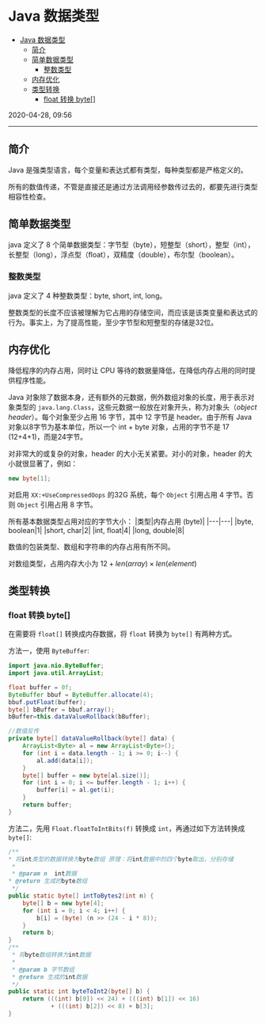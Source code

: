 # Java 数据类型

- [Java 数据类型](#java-数据类型)
  - [简介](#简介)
  - [简单数据类型](#简单数据类型)
    - [整数类型](#整数类型)
  - [内存优化](#内存优化)
  - [类型转换](#类型转换)
    - [float 转换 byte[]](#float-转换-byte)

2020-04-28, 09:56
***

## 简介

Java 是强类型语言，每个变量和表达式都有类型，每种类型都是严格定义的。

所有的数值传递，不管是直接还是通过方法调用经参数传过去的，都要先进行类型相容性检查。

## 简单数据类型

java 定义了 8 个简单数据类型：字节型（byte），短整型（short），整型（int），长整型（long），浮点型（float），双精度（double），布尔型（boolean）。

### 整数类型

java 定义了 4 种整数类型：byte, short, int, long。

整数类型的长度不应该被理解为它占用的存储空间，而应该是该类变量和表达式的行为。事实上，为了提高性能，至少字节型和短整型的存储是32位。

## 内存优化

降低程序的内存占用，同时让 CPU 等待的数据量降低，在降低内存占用的同时提供程序性能。

Java 对象除了数据本身，还有额外的元数据，例外数组对象的长度，用于表示对象类型的 `java.lang.Class`，这些元数据一般放在对象开头，称为对象头（_object header_）。每个对象至少占用 16 字节，其中 12 字节是 header。由于所有 Java 对象以8字节为基本单位，所以一个 int + byte 对象，占用的字节不是 17 (12+4+1)，而是24字节。

对非常大的或复杂的对象，header 的大小无关紧要。对小的对象，header 的大小就很显著了，例如：

```java
new byte[1];
```

对启用 `XX:+UseCompressedOops` 的32G 系统，每个 `Object` 引用占用 4 字节。否则 `Object` 引用占用 8 字节。

所有基本数据类型占用对应的字节大小：
|类型|内存占用 (byte)|
|---|---|
|byte, boolean|1|
|short, char|2|
|int, float|4|
|long, double|8|

数值的包装类型、数组和字符串的内存占用有所不同。

对数组类型，占用内存大小为 $12+len(array)\times len(element)$

## 类型转换

### float 转换 byte[]

在需要将 `float[]` 转换成内存数据，将 `float` 转换为 `byte[]` 有两种方式。

方法一，使用 `ByteBuffer`:

```java
import java.nio.ByteBuffer;
import java.util.ArrayList;

float buffer = 0f;
ByteBuffer bbuf = ByteBuffer.allocate(4);
bbuf.putFloat(buffer);
byte[] bBuffer = bbuf.array();
bBuffer=this.dataValueRollback(bBuffer);

//数值反传
private byte[] dataValueRollback(byte[] data) {
    ArrayList<Byte> al = new ArrayList<Byte>();
    for (int i = data.length - 1; i >= 0; i--) {
        al.add(data[i]);
    }
    byte[] buffer = new byte[al.size()];
    for (int i = 0; i <= buffer.length - 1; i++) {
        buffer[i] = al.get(i);
    }
    return buffer;
}
```

方法二，先用 `Float.floatToIntBits(f)` 转换成 `int`，再通过如下方法转换成 `byte[]`:

```java
/**
* 将int类型的数据转换为byte数组 原理：将int数据中的四个byte取出，分别存储
 *
 * @param n  int数据
* @return 生成的byte数组
 */
public static byte[] intToBytes2(int n) {
    byte[] b = new byte[4];
    for (int i = 0; i < 4; i++) {
        b[i] = (byte) (n >> (24 - i * 8));
    }
    return b;
}
/**
 * 将byte数组转换为int数据
 *
 * @param b 字节数组
 * @return 生成的int数据
 */
public static int byteToInt2(byte[] b) {
    return (((int) b[0]) << 24) + (((int) b[1]) << 16)
            + (((int) b[2]) << 8) + b[3];
}  
```
